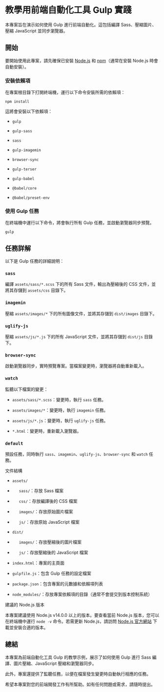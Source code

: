 教學用前端自動化工具 Gulp 實踐
==================

本專案旨在演示如何使用 Gulp 進行前端自動化。這包括編譯 Sass、壓縮圖片、壓縮 JavaScript 並同步瀏覽器。

開始
--

要開始使用此專案，請先確保已安裝 [Node.js](https://nodejs.org/) 和 [npm](https://www.npmjs.com/)（通常在安裝 Node.js 時會自動安裝）。

### 安裝依賴項

在專案根目錄下打開終端機，運行以下命令安裝所需的依賴項：

```
npm install
```

這將會安裝以下依賴項：

*   `gulp`
    
*   `gulp-sass`
    
*   `sass`
    
*   `gulp-imagemin`
    
*   `browser-sync`
    
*   `gulp-terser`
    
*   `gulp-babel`
    
*   `@babel/core`
    
*   `@babel/preset-env`
    

### 使用 Gulp 任務

在終端機中運行以下命令，將會執行所有 Gulp 任務，並啟動瀏覽器同步預覽。

```
gulp
```

任務詳解
----

以下是 Gulp 任務的詳細說明：

### `sass`

編譯 `assets/sass/*.scss` 下的所有 Sass 文件，輸出為壓縮後的 CSS 文件，並將其存儲到 `assets/css` 目錄下。

### `imagemin`

壓縮 `assets/images/*` 下的所有圖像文件，並將其存儲到 `dist/images` 目錄下。

### `uglify-js`

壓縮 `assets/js/*.js` 下的所有 JavaScript 文件，並將其存儲到 `dist/js` 目錄下。

### `browser-sync`

啟動瀏覽器同步，實時預覽專案。當檔案變更時，瀏覽器將自動重新載入。

### `watch`

監聽以下檔案的變更：

*   `assets/sass/*.scss`：變更時，執行 `sass` 任務。
    
*   `assets/images/*`：變更時，執行 `imagemin` 任務。
    
*   `assets/js/*.js`：變更時，執行 `uglify-js` 任務。
    
*   `*.html`：變更時，重新載入瀏覽器。
    

### `default`

預設任務，同時執行 `sass`、`imagemin`、`uglify-js`、`browser-sync` 和 `watch` 任務。

文件結構

*   `assets/`

*   `   sass/`：存放 Sass 檔案
    
*   `   css/`：存放編譯後的 CSS 檔案
    
*   `   images/`：存放原始圖片檔案
    
*   `   js/`：存放原始 JavaScript 檔案
    
*   `dist/`

*   `   images/`：存放壓縮後的圖片檔案
    
*   `   js/`：存放壓縮後的 JavaScript 檔案

*   `index.html`：專案的主頁面
    
*   `gulpfile.js`：包含 Gulp 任務的設定檔案
    
*   `package.json`：包含專案的元數據和依賴項列表
    
*   `node_modules/`：存放專案依賴項的目錄（通常不會提交到版本控制系統）
    

建議的 Node.js 版本

本專案建議使用 Node.js v14.0.0 以上的版本。要查看當前 Node.js 版本，您可以在終端機中運行 `node -v` 命令。若需更新 Node.js，請訪問 [Node.js 官方網站](https://nodejs.org/) 下載並安裝合適的版本。    

總結
--

本專案為前端自動化工具 Gulp 的教學示例，展示了如何使用 Gulp 進行 Sass 編譯、圖片壓縮、JavaScript 壓縮和瀏覽器同步。

此外，專案還提供了監聽任務，以便在檔案發生變更時自動執行相應的任務。

希望本專案對您的前端開發工作有所幫助。如有任何問題或需求，請隨時提出。